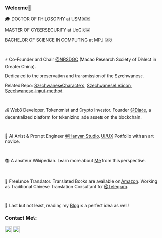 ### Welcome👋
🎓 DOCTOR OF PHILOSOPHY at USM 🇲🇽

MASTER OF CYBERSECURITY at UoG 🇨🇦

BACHELOR OF SCIENCE IN COMPUTING at MPU 🇲🇴

<br/>

⚡ Co-Founder and Chair [@MRSDGC](https://dialect.zttofficial.com/) (Macao Research Society of Dialect in Greater China).

Dedicated to the preservation and transmission of the Szechwanese.

Related Repo: [SzechwaneseCharacters](https://github.com/zttofficial/SzechwaneseCharacters), [SzechwaneseLexicon](https://github.com/zttofficial/SzechwaneseLexicon), [Szechwanese-input-method](https://github.com/zttofficial/Szechwanese-input-method). 

<br/>

💰 Web3 Developer, Tokenomist and Crypto Investor. Founder [@Djade](https://djade.zttofficial.com/), a decentralized platform for tokenizing jade assets on the blockchain.

<br/>

🎨 AI Artist & Prompt Engineer [@Hanyun Studio](https://art.zttofficial.com/). [UI/UX](https://www.behance.net/zttofficial) Portfolio with an art novice. 

<br/>

📚 A amateur Wikipedian. Learn more about [Me](https://zh.wikipedia.org/wiki/User:Harold_Lee) from this perspective.

<br/>

📖 Freelance Translator. Translated Books are available on [Amazon](https://www.amazon.ca/stores/Hangjun-Li/author/B0FF36L474). Working as Traditional Chinese Translation Consultant for [@Telegram](https://github.com/TelegramMessenger).

<br/>

📝 Last but not least, reading my [Blog](https://www.zttofficial.com/) is a perfect idea as well!
### Contact Me📞:


[<img align="left" alt="MakiSakai" height="22px" src="https://cdn.jsdelivr.net/npm/simple-icons@v3/icons/telegram.svg" />](https://t.me/zttofficial)
[<img align="left" alt="MakiSakai | Gmail" height="22px" src="https://cdn.jsdelivr.net/npm/simple-icons@3.12.2/icons/gmail.svg" />](mailto:contact@zttofficial.com)
